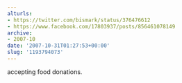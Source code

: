 ```yaml
---
alturls:
- https://twitter.com/bismark/status/376476612
- https://www.facebook.com/17803937/posts/856461078149
archive:
- 2007-10
date: '2007-10-31T01:27:53+00:00'
slug: '1193794073'
---
```


accepting food donations.

